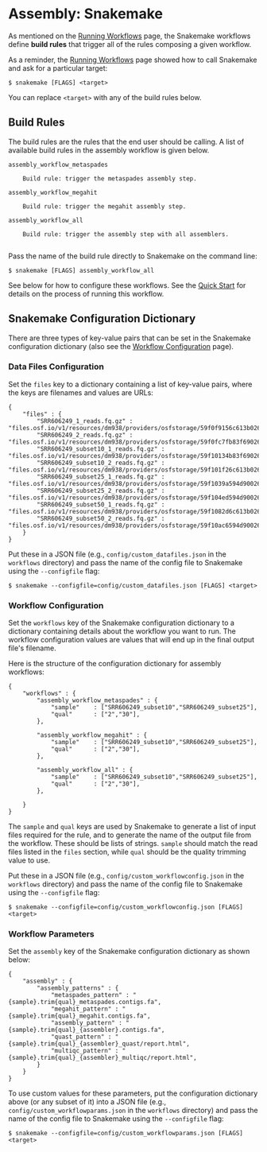 # Assembly: Snakemake

As mentioned on the [Running Workflows](running_workflows.md) page,
the Snakemake workflows define **build rules** that trigger all of
the rules composing a given workflow.

As a reminder, the [Running Workflows](running_workflows.md) page 
showed how to call Snakemake and ask for a particular target:

```
$ snakemake [FLAGS] <target>
```

You can replace `<target>` with any of the build rules below.

## Build Rules

The build rules are the rules that the end user should be calling.
A list of available build rules in the assembly workflow is
given below.

```
assembly_workflow_metaspades
    
    Build rule: trigger the metaspades assembly step.
    
assembly_workflow_megahit
    
    Build rule: trigger the megahit assembly step.
    
assembly_workflow_all
    
    Build rule: trigger the assembly step with all assemblers.
    
```

Pass the name of the build rule directly to Snakemake
on the command line:

```
$ snakemake [FLAGS] assembly_workflow_all
```

See below for how to configure these workflows.  See the [Quick
Start](quickstart.md) for details on the process of running this workflow.


## Snakemake Configuration Dictionary

There are three types of key-value pairs that can be set in the 
Snakemake configuration dictionary (also see the 
[Workflow Configuration](config.md) page).

### Data Files Configuration

Set the `files` key to a dictionary containing
a list of key-value pairs, where the keys are 
filenames and values are URLs:

```
{
    "files" : {
        "SRR606249_1_reads.fq.gz" :           "files.osf.io/v1/resources/dm938/providers/osfstorage/59f0f9156c613b026430dbc7",
        "SRR606249_2_reads.fq.gz" :           "files.osf.io/v1/resources/dm938/providers/osfstorage/59f0fc7fb83f69026076be47",
        "SRR606249_subset10_1_reads.fq.gz" :  "files.osf.io/v1/resources/dm938/providers/osfstorage/59f10134b83f69026377611b",
        "SRR606249_subset10_2_reads.fq.gz" :  "files.osf.io/v1/resources/dm938/providers/osfstorage/59f101f26c613b026330e53a",
        "SRR606249_subset25_1_reads.fq.gz" :  "files.osf.io/v1/resources/dm938/providers/osfstorage/59f1039a594d900263120c38",
        "SRR606249_subset25_2_reads.fq.gz" :  "files.osf.io/v1/resources/dm938/providers/osfstorage/59f104ed594d90026411f486",
        "SRR606249_subset50_1_reads.fq.gz" :  "files.osf.io/v1/resources/dm938/providers/osfstorage/59f1082d6c613b026430e5cf",
        "SRR606249_subset50_2_reads.fq.gz" :  "files.osf.io/v1/resources/dm938/providers/osfstorage/59f10ac6594d900262123e77",
    }
}
```

Put these in a JSON file (e.g., `config/custom_datafiles.json` 
in the `workflows` directory) and pass the name of the config file
to Snakemake using the `--configfile` flag:

```
$ snakemake --configfile=config/custom_datafiles.json [FLAGS] <target>
```

### Workflow Configuration

Set the `workflows` key of the Snakemake configuration dictionary to a
dictionary containing details about the workflow you want to run.  The workflow
configuration values are values that will end up in the final output file's
filename.

Here is the structure of the configuration dictionary
for assembly workflows:

```
{
    "workflows" : {
        "assembly_workflow_metaspades" : {
            "sample"    : ["SRR606249_subset10","SRR606249_subset25"],
            "qual"      : ["2","30"],
        },

        "assembly_workflow_megahit" : {
            "sample"    : ["SRR606249_subset10","SRR606249_subset25"],
            "qual"      : ["2","30"],
        },

        "assembly_workflow_all" : {
            "sample"    : ["SRR606249_subset10","SRR606249_subset25"],
            "qual"      : ["2","30"],
        },

    }
}
```

The `sample` and `qual` keys are used by Snakemake to generate a list of
input files required for the rule, and to generate the name of the output
file from the workflow. These should be lists of strings. `sample` should
match the read files listed in the `files` section, while `qual` should be 
the quality trimming value to use.

Put these in a JSON file (e.g., `config/custom_workflowconfig.json` 
in the `workflows` directory) and pass the name of the config file
to Snakemake using the `--configfile` flag:

```
$ snakemake --configfile=config/custom_workflowconfig.json [FLAGS] <target>
```


### Workflow Parameters

Set the `assembly` key of the Snakemake configuration dictionary
as shown below:

```
{
    "assembly" : {
        "assembly_patterns" : {
            "metaspades_pattern" : "{sample}.trim{qual}_metaspades.contigs.fa",
            "megahit_pattern" : "{sample}.trim{qual}_megahit.contigs.fa",
            "assembly_pattern" : "{sample}.trim{qual}_{assembler}.contigs.fa",
            "quast_pattern" : "{sample}.trim{qual}_{assembler}_quast/report.html",
            "multiqc_pattern" : "{sample}.trim{qual}_{assembler}_multiqc/report.html",
        }
    }
}
```

To use custom values for these parameters, put the configuration dictionary
above (or any subset of it) into a JSON file (e.g.,
`config/custom_workflowparams.json` in the `workflows` directory) and pass the
name of the config file to Snakemake using the `--configfile` flag:

```
$ snakemake --configfile=config/custom_workflowparams.json [FLAGS] <target>
```

